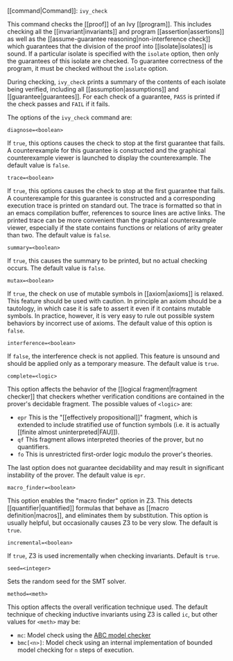[[command|Command]]: `ivy_check`

This command checks the [[proof]] of an Ivy [[program]]. This includes checking all the [[invariant|invariants]] and program [[assertion|assertions]] as well as the [[assume-guarantee reasoning|non-interference check]] which guarantees that the division of the proof into [[isolate|isolates]] is sound. If a particular isolate is specified with the `isolate` option, then only the guarantees of this isolate are checked.  To guarantee correctness of the program, it must be checked without the `isolate` option.

During checking, `ivy_check` prints a summary of the contents of each isolate being verified, including all [[assumption|assumptions]] and [[guarantee|guarantees]]. For each check of a guarantee, `PASS` is printed if the check passes and `FAIL` if it fails.

The options of the `ivy_check` command are:

`diagnose=<boolean>`

If `true`, this options causes the check to stop at the first guarantee that fails. A counterexample for this guarantee is constructed and the graphical counterexample viewer is launched to display the counterexample. The default value is `false`.

`trace=<boolean>`

If `true`, this options causes the check to stop at the first guarantee that fails. A counterexample for this guarantee is constructed and a corresponding execution trace is printed on standard out. The trace is formatted so that in an emacs compilation buffer, references to source lines are active links. The printed trace can be more convenient than the graphical counterexample viewer, especially if the state contains functions or relations of arity greater than two.  The default value is `false`.

`summary=<boolean>`

If `true`, this causes the summary to be printed, but no actual checking occurs. The default value is `false`.

`mutax=<boolean>`

If `true`, the check on use of mutable symbols in [[axiom|axioms]] is relaxed. This feature should be used with caution. In principle an axiom should be a tautology, in which case it is safe to assert it even if it contains mutable symbols. In practice, however, it is very easy to rule out possible system behaviors by incorrect use of axioms. The default value of this option is `false`.

`interference=<boolean>`

If `false`, the interference check is not applied. This feature is unsound and should be applied only as a temporary measure. The default value is `true`.

`complete=<logic>`

This option affects the behavior of the [[logical fragment|fragment checker]] that checkers whether verification conditions are contained in the prover's decidable fragment. The possible values of `<logic>` are: 

  - `epr` This is the "[[effectively propositional]]" fragment, which is extended to
  include stratified use of function symbols (i.e. it is actually [[finite almost uninterpreted|FAU]]).
  - `qf` This fragment allows interpreted theories of the prover, but no quantifiers.
  - `fo` This is unrestricted first-order logic modulo the prover's theories.

The last option does not guarantee decidability and may result in significant instability of the prover. The default value is `epr`.

`macro_finder=<boolean>`

This option enables the "macro finder" option in Z3. This detects [[quantifier|quantified]] formulas that behave as [[macro definition|macros]], and eliminates them by substitution. This option is usually helpful, but occasionally causes Z3 to be very slow. The default is `true`.

`incremental=<boolean>`

If `true`, Z3 is used incrementally when checking invariants. Default is `true`.

`seed=<integer>`

Sets the random seed for the SMT solver.

`method=<meth>`

This option affects the overall verification technique used. The default technique of checking inductive invariants using Z3 is called `ic`, but other values for `<meth>` may be:
  - `mc`: Model check using the [ABC model checker](https://github.com/berkeley-abc/abc)
  - `bmc[<n>]`: Model check using an internal implementation of bounded model checking for `n` steps of execution.